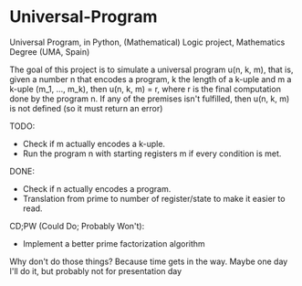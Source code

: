 # Universal-Program
Universal Program, in Python, (Mathematical) Logic project, Mathematics Degree (UMA, Spain)

The goal of this project is to simulate a universal program u(n, k, m), that is, given a number n that encodes a program, k the length of a k-uple and m a k-uple (m_1, ..., m_k), then u(n, k, m) = r, where r is the final computation done by the program n. If any of the premises isn't fulfilled, then u(n, k, m) is not defined (so it must return an error)

TODO:
- Check if m actually encodes a k-uple.
- Run the program n with starting registers m if every condition is met.

DONE:
- Check if n actually encodes a program.
- Translation from prime to number of register/state to make it easier to read.

CD;PW (Could Do; Probably Won't):
- Implement a better prime factorization algorithm

Why don't do those things?
Because time gets in the way. Maybe one day I'll do it, but probably not for presentation day
